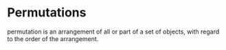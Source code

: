 # Permutations
permutation is an arrangement of all or part of a set of objects, with regard to the order of the arrangement.
